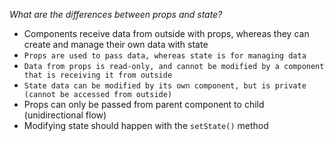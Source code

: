 *What are the differences between props and state?*

- Components receive data from outside with props, whereas they can create and manage their own data with state
- `Props are used to pass data, whereas state is for managing data`
- `Data from props is read-only, and cannot be modified by a component that is receiving it from outside`
- `State data can be modified by its own component, but is private (cannot be accessed from outside)`
- Props can only be passed from parent component to child (unidirectional flow)
- Modifying state should happen with the `setState()` method